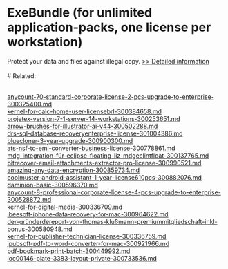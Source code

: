 # ExeBundle (for unlimited application-packs, one license per workstation)
Protect your data and files against illegal copy.
[>> Detailed information](https://secure.shareit.com/shareit/product.html?productid=300307140&affiliateid=200057808)<br/><br/># Related:

<br />[anycount-70-standard-corporate-license-2-pcs-upgrade-to-enterprise-300325400.md](https://github.com/downloadplanet/downloadplanet/blob/main/anycount-70-standard-corporate-license-2-pcs-upgrade-to-enterprise-300325400.md)<br />[kernel-for-calc-home-user-licensebrl-300384658.md](https://github.com/downloadplanet/downloadplanet/blob/main/kernel-for-calc-home-user-licensebrl-300384658.md)<br />[projetex-version-7-1-server-14-workstations-300253651.md](https://github.com/downloadplanet/downloadplanet/blob/main/projetex-version-7-1-server-14-workstations-300253651.md)<br />[arrow-brushes-for-illustrator-ai-v44-300502288.md](https://github.com/downloadplanet/downloadplanet/blob/main/arrow-brushes-for-illustrator-ai-v44-300502288.md)<br />[drs-sql-database-recoveryenterprise-license-301004386.md](https://github.com/downloadplanet/downloadplanet/blob/main/drs-sql-database-recoveryenterprise-license-301004386.md)<br />[bluecloner-3-year-upgrade-300900300.md](https://github.com/downloadplanet/downloadplanet/blob/main/bluecloner-3-year-upgrade-300900300.md)<br />[ats-nsf-to-eml-converter-business-license-300778861.md](https://github.com/downloadplanet/downloadplanet/blob/main/ats-nsf-to-eml-converter-business-license-300778861.md)<br />[mdg-integration-für-eclipse-floating-liz-mdgeclintfloat-300137765.md](https://github.com/downloadplanet/downloadplanet/blob/main/mdg-integration-für-eclipse-floating-liz-mdgeclintfloat-300137765.md)<br />[bitrecover-email-attachments-extractor-pro-license-300990521.md](https://github.com/downloadplanet/downloadplanet/blob/main/bitrecover-email-attachments-extractor-pro-license-300990521.md)<br />[amazing-any-data-encryption-300859734.md](https://github.com/downloadplanet/downloadplanet/blob/main/amazing-any-data-encryption-300859734.md)<br />[coolmuster-android-assistant-1-year-license610pcs-300882076.md](https://github.com/downloadplanet/downloadplanet/blob/main/coolmuster-android-assistant-1-year-license610pcs-300882076.md)<br />[daminion-basic-300596370.md](https://github.com/downloadplanet/downloadplanet/blob/main/daminion-basic-300596370.md)<br />[anycount-8-professional-corporate-license-4-pcs-upgrade-to-enterprise-300528872.md](https://github.com/downloadplanet/downloadplanet/blob/main/anycount-8-professional-corporate-license-4-pcs-upgrade-to-enterprise-300528872.md)<br />[kernel-for-digital-media-300336709.md](https://github.com/downloadplanet/downloadplanet/blob/main/kernel-for-digital-media-300336709.md)<br />[ibeesoft-iphone-data-recovery-for-mac-300964622.md](https://github.com/downloadplanet/downloadplanet/blob/main/ibeesoft-iphone-data-recovery-for-mac-300964622.md)<br />[der-gründerdereport-von-thomas-klußmann-premiummitgliedschaft-inkl-bonus-300580948.md](https://github.com/downloadplanet/downloadplanet/blob/main/der-gründerdereport-von-thomas-klußmann-premiummitgliedschaft-inkl-bonus-300580948.md)<br />[kernel-for-publisher-technician-license-300336759.md](https://github.com/downloadplanet/downloadplanet/blob/main/kernel-for-publisher-technician-license-300336759.md)<br />[ipubsoft-pdf-to-word-converter-for-mac-300921966.md](https://github.com/downloadplanet/downloadplanet/blob/main/ipubsoft-pdf-to-word-converter-for-mac-300921966.md)<br />[pdf-bookmark-print-batch-300449992.md](https://github.com/downloadplanet/downloadplanet/blob/main/pdf-bookmark-print-batch-300449992.md)<br />[loc00146-plate-3383-layout-private-300733536.md](https://github.com/downloadplanet/downloadplanet/blob/main/loc00146-plate-3383-layout-private-300733536.md)